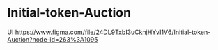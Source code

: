 # Initial-token-Auction
UI
https://www.figma.com/file/24DL9TxbI3uCknjHYvI1V6/Initial-token-Auction?node-id=263%3A1095
